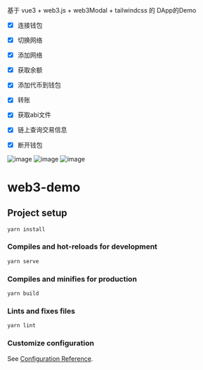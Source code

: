 基于 vue3 + web3.js + web3Modal + tailwindcss 的 DApp的Demo

- [x] 连接钱包
- [x] 切换网络
- [x] 添加网络
- [x] 获取余额
- [x] 添加代币到钱包
- [x] 转账
- [x] 获取abi文件
- [x] 链上查询交易信息
- [x] 断开钱包


![image](https://user-images.githubusercontent.com/12030736/174463359-c94aaa93-5750-4f95-95fb-8e766c0fceb6.png)
![image](https://user-images.githubusercontent.com/12030736/174463371-24519287-a198-46f4-af71-4c9bbb6ae17f.png)
![image](https://user-images.githubusercontent.com/12030736/174463381-89477ad3-dbe2-46c8-94a6-490d6435486b.png)

# web3-demo


## Project setup
```
yarn install
```

### Compiles and hot-reloads for development
```
yarn serve
```

### Compiles and minifies for production
```
yarn build
```

### Lints and fixes files
```
yarn lint
```

### Customize configuration
See [Configuration Reference](https://cli.vuejs.org/config/).
